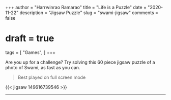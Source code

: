 +++
author = "Harrwinrao Ramarao"
title = "Life is a Puzzle"
date = "2020-11-22"
description = "Jigsaw Puzzle"
slug = "swami-jigsaw"
comments = false
# draft = true
tags = [
    "Games",
]
+++

Are you up for a challenge? Try solving this 60 piece jigsaw puzzle of a photo of Swami, as fast as you can. 

> Best played on full screen mode

{{< jigsaw 149616739546 >}}

---